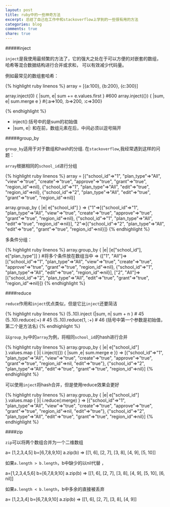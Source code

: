 ```yaml
---
layout: post
title: ruby中的一些神奇方法
excerpt: 总结了自己在工作中和stackoverflow上学到的一些很有用的方法
categories: blog
comments: true
share: true
---
```


#####inject

`inject`是我使用最频繁的方法了，它的强大之处在于可以方便的对嵌套的数组，哈希等混合数据结构进行合并或求和，
可以有效减少代码量。

例如最常见的数组套哈希：

{% highlight ruby linenos %}
array = [{a:100}, {b:200}, {c:300}]

array.inject(0) { |sum, e| sum += e.values.first } #600
array.inject({}) { |sum, e| sum.merge e } #{:a=>100, :b=>200, :c=>300}

{% endhighlight %}

* inject():括号中的是sum的初始值
* |sum, e|: 和在前，数组元素在后，中间必须以逗号隔开

#####group_by

`group_by`适用于对于数组和hash的分组. 在`stackoverflow`,我经常遇到这样的问题：

`array`根据相同的`school_id`进行分组

{% highlight ruby linenos %}
array =  [{"school_id"=>"1",
		  "plan_type"=>"All",
		  "view"=>"true",
		  "create"=>"true",
		  "approve"=>"true",
		  "grant"=>"true",
		  "region_id"=>nil},
		 {"school_id"=>"1",
		  "plan_type"=>"All",
		   "edit"=>"true",
		   "region_id"=>nil},
		 {"school_id"=>"2",
		  "plan_type"=>"All",
		  "edit"=>"true",
		  "grant"=>"true",
		  "region_id"=>nil}]

array.group_by { |e| e["school_id"] }
=> {"1"=>[{"school_id"=>"1", "plan_type"=>"All", "view"=>"true", "create"=>"true", "approve"=>"true", "grant"=>"true", "region_id"=>nil}, {"school_id"=>"1", "plan_type"=>"All", "edit"=>"true", "region_id"=>nil}], "2"=>[{"school_id"=>"2", "plan_type"=>"All", "edit"=>"true", "grant"=>"true", "region_id"=>nil}]}
{% endhighlight %}

多条件分组：

{% highlight ruby linenos %}
array.group_by { |e| [e["school_id"], e["plan_type"]] } #将多个条件放在数组当中
=> {["1", "All"]=>[{"school_id"=>"1", "plan_type"=>"All", "view"=>"true", "create"=>"true", "approve"=>"true", "grant"=>"true", "region_id"=>nil}, {"school_id"=>"1", "plan_type"=>"All", "edit"=>"true", "region_id"=>nil}], ["2", "All"]=>[{"school_id"=>"2", "plan_type"=>"All", "edit"=>"true", "grant"=>"true", "region_id"=>nil}]}
{% endhighlight %}

####reduce

`reduce`作用和`inject`优点类似，但是它比`inject`还要简洁

{% highlight ruby linenos %}
(5..10).inject {|sum, n| sum + n }  # 45
(5..10).reduce(:+)  # 45
(5..10).reduce(1, :+)  # 46 (括号中第一个参数是初始值，第二个是方法名)
{% endhighlight %}

以`group_by`中的`array`为例，将相同`school_id`的hash进行合并

{% highlight ruby linenos %}
array.group_by { |e| e["school_id"] }.values.map { |i| i.inject({}) { |sum ,e| sum.merge e }}
=> [{"school_id"=>"1", "plan_type"=>"All", "view"=>"true", "create"=>"true", "approve"=>"true", "grant"=>"true", "region_id"=>nil, "edit"=>"true"}, {"school_id"=>"2", "plan_type"=>"All", "edit"=>"true", "grant"=>"true", "region_id"=>nil}]
{% endhighlight %}

可以使用`inject`将hash合并，但是使用reduce效果会更好

{% highlight ruby linenos %}
array.group_by { |e| e["school_id"] }.values.map { |i| i.reduce(:merge) }
=> [{"school_id"=>"1", "plan_type"=>"All", "view"=>"true", "create"=>"true", "approve"=>"true", "grant"=>"true", "region_id"=>nil, "edit"=>"true"}, {"school_id"=>"2", "plan_type"=>"All", "edit"=>"true", "grant"=>"true", "region_id"=>nil}]
{% endhighlight %}

####zip

`zip`可以将两个数组合并为一个二维数组

a= [1,2,3,4,5]
b=[6,7,8,9,10]
a.zip(b)
=> [[1, 6], [2, 7], [3, 8], [4, 9], [5, 10]]

如果`a.length > b.length`，b中缺少的以nil代替 ，

a=[1,2,3,4,5,6]
b=[6,7,8,9,10]
a.zip(b)
=> [[1, 6], [2, 7], [3, 8], [4, 9], [5, 10], [6, nil]]

如果`a.length < b.length`，b中多余的直接被丢弃

a= [1,2,3,4]
b=[6,7,8,9,10]
a.zip(b)
=> [[1, 6], [2, 7], [3, 8], [4, 9]]